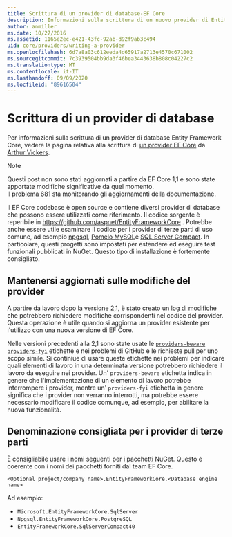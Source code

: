 ```yaml
---
title: Scrittura di un provider di database-EF Core
description: Informazioni sulla scrittura di un nuovo provider di Entity Framework Core
author: anmiller
ms.date: 10/27/2016
ms.assetid: 1165e2ec-e421-43fc-92ab-d92f9ab3c494
uid: core/providers/writing-a-provider
ms.openlocfilehash: 6d7a8a03c612eeda4d65917a2713e4570c671002
ms.sourcegitcommit: 7c3939504bb9da3f46bea3443638b808c04227c2
ms.translationtype: MT
ms.contentlocale: it-IT
ms.lasthandoff: 09/09/2020
ms.locfileid: "89616504"
---
```

# <a name="writing-a-database-provider"></a>Scrittura di un provider di database

Per informazioni sulla scrittura di un provider di database Entity Framework Core, vedere la pagina relativa alla scrittura di [un provider EF Core](https://blog.oneunicorn.com/2016/11/11/so-you-want-to-write-an-ef-core-provider/) da [Arthur Vickers](https://github.com/ajcvickers).

> [!NOTE]
> Questi post non sono stati aggiornati a partire da EF Core 1,1 e sono state apportate modifiche significative da quel momento.  
Il [problema 681](https://github.com/dotnet/EntityFramework.Docs/issues/681) sta monitorando gli aggiornamenti della documentazione.

Il EF Core codebase è open source e contiene diversi provider di database che possono essere utilizzati come riferimento. Il codice sorgente è reperibile in <https://github.com/aspnet/EntityFrameworkCore> . Potrebbe anche essere utile esaminare il codice per i provider di terze parti di uso comune, ad esempio [npgsql](https://github.com/npgsql/Npgsql.EntityFrameworkCore.PostgreSQL), [Pomelo MySQL](https://github.com/PomeloFoundation/Pomelo.EntityFrameworkCore.MySql)e [SQL Server Compact](https://github.com/ErikEJ/EntityFramework.SqlServerCompact). In particolare, questi progetti sono impostati per estendere ed eseguire test funzionali pubblicati in NuGet. Questo tipo di installazione è fortemente consigliato.

## <a name="keeping-up-to-date-with-provider-changes"></a>Mantenersi aggiornati sulle modifiche del provider

A partire da lavoro dopo la versione 2,1, è stato creato un [log di modifiche](xref:core/providers/provider-log) che potrebbero richiedere modifiche corrispondenti nel codice del provider. Questa operazione è utile quando si aggiorna un provider esistente per l'utilizzo con una nuova versione di EF Core.

Nelle versioni precedenti alla 2,1 sono state usate le [`providers-beware`](https://github.com/aspnet/EntityFrameworkCore/labels/providers-beware) [`providers-fyi`](https://github.com/aspnet/EntityFrameworkCore/labels/providers-fyi) etichette e nei problemi di GitHub e le richieste pull per uno scopo simile. Si continiue di usare queste etichette nei problemi per indicare quali elementi di lavoro in una determinata versione potrebbero richiedere il lavoro da eseguire nei provider. Un' `providers-beware` etichetta indica in genere che l'implementazione di un elemento di lavoro potrebbe interrompere i provider, mentre un' `providers-fyi` etichetta in genere significa che i provider non verranno interrotti, ma potrebbe essere necessario modificare il codice comunque, ad esempio, per abilitare la nuova funzionalità.

## <a name="suggested-naming-of-third-party-providers"></a>Denominazione consigliata per i provider di terze parti

È consigliabile usare i nomi seguenti per i pacchetti NuGet. Questo è coerente con i nomi dei pacchetti forniti dal team EF Core.

`<Optional project/company name>.EntityFrameworkCore.<Database engine name>`

Ad esempio:

* `Microsoft.EntityFrameworkCore.SqlServer`
* `Npgsql.EntityFrameworkCore.PostgreSQL`
* `EntityFrameworkCore.SqlServerCompact40`
